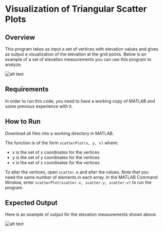 # Visualization of Triangular Scatter Plots

## Overview
This program takes as input a set of vertices with elevation values and gives as output a visualization of the elevation at the grid points. Below is an example of a set of elevation measurements you can use this program to analyze.

![alt text](https://cloud.githubusercontent.com/assets/9669653/22080195/4fe7dee0-dd84-11e6-9200-716750a0ce89.jpg "Elevation Measurements")

## Requirements
In order to run this code, you need to have a working copy of MATLAB and some previous experience with it.

## How to Run
Download all files into a working directory in MATLAB.

The function is of the form `scatterPlot(x, y, v)` where:
 * x is the set of x coordinates for the vertices
 * y is the set of y coordinates for the vertices
 * v is the set of z coordinates for the vertices

To alter the vertices, open `scatter.m` and alter the values. Note that you need the same number of elements in each array. In the MATLAB Command Window, enter `scatterPlot(scatter.x, scatter.y, scatter.v)` to run the program.

## Expected Output
Here is an example of output for the elevation measurements shown above.

![alt text](https://cloud.githubusercontent.com/assets/9669653/22080202/4ffc1888-dd84-11e6-9174-3ceb3b6c1838.png "Scatter Plot Example")